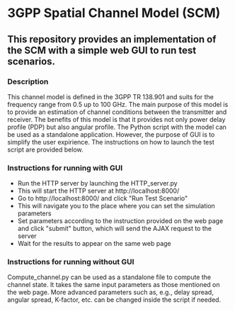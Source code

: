 # 3GPP Spatial Channel Model (SCM)

## This repository provides an implementation of the SCM with a simple web GUI to run test scenarios.

### Description

This channel model is defined in the 3GPP TR 138.901 and suits for the frequency range from 0.5 up to 100 GHz.
The main purpose of this model is to provide an estimation of channel conditions between the transmitter and receiver.
The benefits of this model is that it provides not only power delay profile (PDP) but also angular profile.
The Python script with the model can be used as a standalone application. 
However, the purpose of GUI is to simplify the user expirience. The instructions on how to launch the test script are provided below.

### Instructions for running with GUI

- Run the HTTP server by launching the HTTP_server.py
- This will start the HTTP server at http://localhost:8000/
- Go to http://localhost:8000/ and click "Run Test Scenario"
- This will navigate you to the place where you can set the simulation parameters
- Set parameters according to the instruction provided on the web page and click "submit" button, which will send the AJAX request to the server 
- Wait for the results to appear on the same web page

### Instructions for running without GUI

Compute_channel.py can be used as a standalone file to compute the channel state. 
It takes the same input parameters as those mentioned on the web page.
More advanced parameters such as, e.g., delay spread, angular spread, K-factor, etc. can be changed inside the script if needed. 